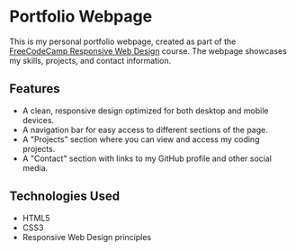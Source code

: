 # Portfolio Webpage

This is my personal portfolio webpage, created as part of the [FreeCodeCamp Responsive Web Design](https://www.freecodecamp.org/learn/2022/responsive-web-design/) course. The webpage showcases my skills, projects, and contact information.

## Features

- A clean, responsive design optimized for both desktop and mobile devices.
- A navigation bar for easy access to different sections of the page.
- A "Projects" section where you can view and access my coding projects.
- A "Contact" section with links to my GitHub profile and other social media.

## Technologies Used

- HTML5
- CSS3
- Responsive Web Design principles

